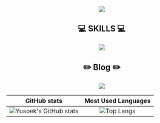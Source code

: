<p align="center">
  <img src="https://capsule-render.vercel.app/api?text=YuSeok%20Hong&fontColor=ffffff&animation=fadeIn&type=soft&color=3c78d8"/>
</p>       



## <p align="center">💻 SKILLS 💻</p>
<p align="center">
  <img src="https://img.shields.io/badge/Java-007396?style=flat&logo=Java&logoColor=white"/>
</p>

## <p align="center">✏️ Blog ✏️</p>
<p align="center"> 
  <a href="https://velog.io/@yshjft"><img src = "https://img.shields.io/badge/Velog-12B886?style=flat&logo=Vimeo&logoColor=ffffff"/></a>
 </p>

<p align="center">
  
|GitHub stats|Most Used Languages|
|:---:|:---:|
|![Yusoek's GitHub stats](https://github-readme-stats.vercel.app/api?username=yshjft&show_icons=true&theme=algolia)|![Top Langs](https://github-readme-stats.vercel.app/api/top-langs/?username=yshjft&layout=compact&theme=algolia)|

</p>


